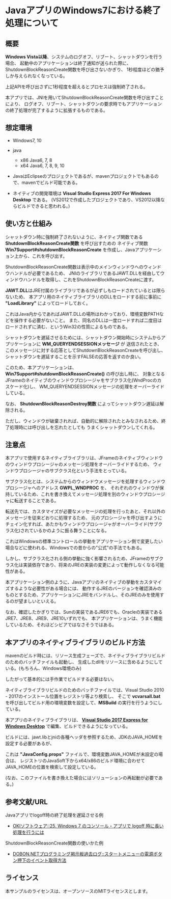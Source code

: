 JavaアプリのWindows7における終了処理について
=======================================

## 概要

**Windows Vista以降**、システムのログオフ、リブート、シャットダウンを行う場合、
起動中のアプリケーションは終了通知が送られた際に、ShutdownBlockReasonCreate関数を呼び出さないかぎり、
1秒程度ほどの猶予しか与えられなくなっている。

上記APIを呼び出さずに1秒程度を超えるとプロセスは強制終了される。

本アプリでは、JNIを用いてShutdownBlockReasonCreate関数を呼び出すことにより、
ログオフ、リブート、シャットダウンの要求時でもアプリケーションの終了処理が完了するように拡張するものである。

## 想定環境

- Windows7, 10
- java
  - x86 Java6, 7, 8
  - x64 Java6, 7, 8, 9, 10

- JavaはEclipseのプロジェクトであるが、mavenプロジェクトでもあるので、mavenでビルド可能である。

- ネイティブの開発環境は **Visual Studio Express 2017 For Windows Desktop** である。
(VS2012で作成したプロジェクトであり、VS2012以降ならビルドできると思われる。)


## 使い方と仕組み

シャットダウン時に強制終了されないように、ネイティブ関数である **ShutdownBlockReasonCreate関数** を呼び出すための
ネイティブ関数 **Win7Support#shutdownBlockReasonCreate** を作成し、Javaアプリケーション上から、これを呼び出す。

ShutdownBlockReasonCreate関数は表示中のメインウィンドウへのウィンドウハンドルが必要であるため、
JNIのライブラリであるJAWT.DLLを経由してウィンドウハンドルを取得し、これをShutdownBlockReasonCreateに渡す。


**JAWT.DLL**はJRE付属のライブラリであるが必ずしもロードされているとは限らないため、
本アプリ用のネイティブライブラリのDLLをロードする前に事前に **"LoadLibrary"** によってロードしておく。

これはJava内からであればJAWT.DLLの場所はわかっており、環境変数PATHなどを操作する必要がないこと。
また、同名のDLLは一度ロードすれば二度目はロードされずに済む、というWin32の性質によるものである。


シャットダウンを遅延させるためには、シャットダウン開始時にシステムからアプリケーションに **WM_QUERYENDSESSIONメッセージ** が
送信されたとき、このメッセージに対する応答としてShutdownBlockReasonCreateを呼び出し、
シャットダウンを遅延することを示すFALSEの応答を返すのか良い。

このため、本アプリケーションは、 **Win7Support#shutdownBlockReasonCreate()** の呼び出し時に、
対象となるJFrameのネイティブのウィンドウプロシージャをサブクラス化(WndProcのカスケード化)し、
WM_QUERYENDSESSIONメッセージの処理をオーバーライドしている。

なお、 **ShutdownBlockReasonDestroy関数** によってシャットダウン遅延は解除される。

ただし、ウィンドウが破棄されれば、自動的に解除されたとみなされるため、終了処理時には呼び出しを忘れたとしても
うまくシャットダウンしてくれる。


## 注意点

本アプリで使用するネイティブライブラリは、JFrameのネイティブウィンドウのウィンドウプロシージャのメッセージ処理をオーバーライドするため、
ウィンドウプロシージャのサブクラス化という手法をとっている。

サブクラス化とは、システムからのウィンドウメッセージを処理するウィンドウプロシージャへのアドレス **GWPL_WNDPROC** を、
それぞれのウィンドウが保持しているため、これを書き換えてメッセージ処理を別のウィンドウプロシージャに転送することである。

転送先では、カスタマイズが必要なメッセージの処理を行ったあと、それ以外のメッセージを従来どおりに処理するため、
元のプロシージャを呼び出すようにチェイン化すれば、あたかもウィンドウプロシージャがオーバーライド(サブクラス化)されているかのように振る舞うことになる。

これはWindowsの標準コントロールの挙動をアプリケーション側で変更したい場合などに使われる、Windowsでの昔からの"公式"の手法でもある。

しかし、サブクラス化される側の挙動に強く影響されるため、JFrameのサブクラス化は実装依存であり、将来のJREの実装の変更によって動作しなくなる可能性がある。

本アプリケーション例のように、Javaアプリのネイティブの挙動をカスタマイズするような必要性がある場合には、
動作するJREのバージョンを確認済みのものとするため、アプリケーションにJREをバンドルし、そのJREのみを使用するのが望ましいといえる。

なお、確認したかぎりでは、Sunの実装であるJRE6でも、Oracleの実装であるJRE7、JRE8、JRE9、JRE10いずれでも、
本アプリケーションは、うまく機能しているため、それほどシビアではなさそうではある。


## 本アプリのネイティブライブラリのビルド方法

mavenのビルド時には、リソース生成フェーズで、ネイティブライブラリビルドのためのバッチファイルも起動し、
生成したdllをリソースに含めるようにしている。(もちろん、Windows環境のみ)

したがって基本的には手作業でビルドする必要はない。


ネイティブライブラリビルドのためのバッチファイルでは、Visual Studio 2010 - 2017のインストール位置をレジストリ等より検索し、
そこで **vcvarsall.bat** を呼び出してビルド用の環境変数を設定して、**MSBuild** の実行を行うようにしている。


本アプリのネイティブライブラリは、 **[Visual Studio 2017 Express for Windows Desktop](https://www.visualstudio.com/ja/vs/express/)** で編集、ビルドできるようになっている。


ビルドには、jawt.libとjniの各種ヘッダを参照するため、JDKのJAVA_HOMEを設定する必要があるが、

これは **"JavaConfig.props"** ファイルで、環境変数JAVA_HOMEが未設定の場合は、
レジストリのJavaSoft下からx64/x86のビルド環境に合わせてJAVA_HOMEの位置を検索して設定している。

(なお、このファイルを書き換えた場合にはソリューションの再起動が必要である。)

## 参考文献/URL

Javaアプリでlogoff時の終了処理を遅延させる例

- [OKIソフトウェア::25. Windows 7 のコンソール・アプリで logoff 時に長い処理を行うには](http://www.oki-osk.jp/esc/cyg/cygwin-25.html)

ShutdownBlockReasonCreate関数の使いかた例

- [DOBON.NETプログラミング掲示板過去ログ::スタートメニューの電源ボタン押下のイベント取得方法](http://dobon.net/vb/bbs/log3-36/22254.html)

## ライセンス

本サンプルのライセンスは、オープンソースのMITライセンスとします。

